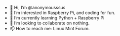 - 👋 Hi, I’m @anonymousssus 
- 👀 I’m interested in Raspberry Pi, and coding for fun.
- 🌱 I’m currently learning Python + Raspberry Pi
- 💞️ I’m looking to collaborate on nothing.
- 📫 How to reach me: Linux Mint Forum.
